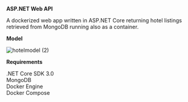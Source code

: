 **ASP.NET Web API**

A dockerized web app written in ASP.NET Core returning hotel listings retrieved from MongoDB running also as a container.

**Model**  

![hotelmodel (2)](https://user-images.githubusercontent.com/49750572/69790372-7b927e00-1216-11ea-8b4b-6e3ebb2d1f10.png)

**Requirements**

.NET Core SDK 3.0<br/>
MongoDB<br/>
Docker Engine<br/>
Docker Compose<br/>
